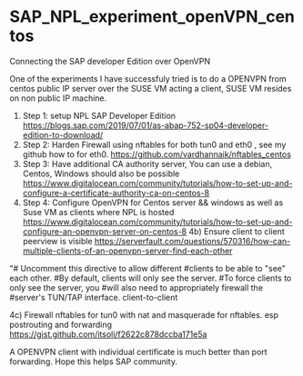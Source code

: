 # SAP_NPL_experiment_openVPN_centos
Connecting the SAP developer Edition over OpenVPN

One of the experiments I have successfuly tried is to do a OPENVPN from centos public IP server  over the SUSE VM acting a client, SUSE VM resides on non public IP machine.
1) Step 1: setup NPL SAP Developer Edition https://blogs.sap.com/2019/07/01/as-abap-752-sp04-developer-edition-to-download/
2) Step 2:  Harden Firewall using nftables for both tun0 and eth0 , see my github how to for eth0. https://github.com/vardhannaik/nftables_centos
3) Step 3: Have additional CA authority server, You can use a debian, Centos, Windows should also be possible
https://www.digitalocean.com/community/tutorials/how-to-set-up-and-configure-a-certificate-authority-ca-on-centos-8
4) Step 4: Configure OpenVPN for Centos server && windows as well as Suse VM as clients where NPL is hosted
https://www.digitalocean.com/community/tutorials/how-to-set-up-and-configure-an-openvpn-server-on-centos-8
4b) Ensure client to client peerview is visible
https://serverfault.com/questions/570316/how-can-multiple-clients-of-an-openvpn-server-find-each-other

"# Uncomment this directive to allow different
#clients to be able to "see" each other.
#By default, clients will only see the server.
#To force clients to only see the server, you
#will also need to appropriately firewall the
#server's TUN/TAP interface.
client-to-client

4c) Firewall nftables for tun0 with nat and masquerade for nftables.
esp postrouting and forwarding
https://gist.github.com/itsoli/f2622c878dccba171e5a

A OPENVPN client with individual certificate is much better than port forwarding. Hope this helps SAP community.







